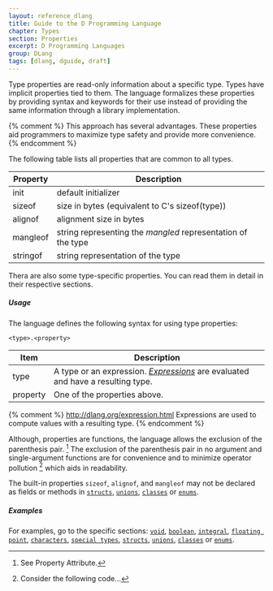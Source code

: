 ```yaml
---
layout: reference_dlang
title: Guide to the D Programming Language
chapter: Types
section: Properties
excerpt: D Programming Languages
group: DLang
tags: [dlang, dguide, draft]
---
```


Type properties are read-only information about a specific type.
Types have implicit properties tied to them.
The language formalizes these properties by providing syntax and keywords for their use instead of providing the same information through a library implementation.

{% comment %}
This approach has several advantages.
These properties aid programmers to maximize type safety and provide more convenience.
{% endcomment %}

The following table lists all properties that are common to all types.

| Property  | Description |
|-----------|-------------|
| init     | default initializer |
| sizeof   | size in bytes (equivalent to C's sizeof(type)) |
| alignof  | alignment size in bytes |
| mangleof | string representing the _mangled_ representation of the type |
| stringof | string representation of the type |

Thera are also some type-specific properties.
You can read them in detail in their respective sections.

##### Usage

The language defines the following syntax for using type properties:

    <type>.<property>

| Item     | Description |
|----------|-------------|
| type     | A type or an expression. [_Expressions_] are evaluated and have a resulting type. |
| property | One of the properties above. |

{% comment %}
http://dlang.org/expression.html
Expressions are used to compute values with a resulting type.
{% endcomment %}

Although, properties are functions, the language allows the exclusion of the parenthesis pair. [^property_attribute]
The exclusion of the parenthesis pair in no argument and single-argument functions are for convenience and to minimize operator pollution [^op_pollution] which aids in readability.

The built-in properties `sizeof`, `alignof`, and `mangleof` may not be declared as fields or methods in [`structs`], [`unions`], [`classes`] or [`enums`].

##### Examples

For examples, go to the specific sections: [`void`], [`boolean`], [`integral`], [`floating point`], [`characters`], [`special types`], [`structs`], [`unions`], [`classes`] or [`enums`].

[^property_attribute]: See Property Attribute.
[^op_pollution]: Consider the following code...

[_Expressions_]: /dlang-guide/expressions.html

[`void`]: /dlang-guide/types/void.html
[`boolean`]: /dlang-guide/types/boolean.html
[`integral`]: /dlang-guide/types/integral.html
[`floating point`]: /dlang-guide/types/floating_point.html
[`characters`]: /dlang-guide/types/character.html
[`special types`]: /dlang-guide/types/special.html
[`structs`]: /dlang-guide/structs_unions_classes.html
[`unions`]: /dlang-guide/structs_unions_classes.html
[`classes`]: /dlang-guide/structs_unions_classes.html
[`enums`]: /dlang-guide/enumerations.html

